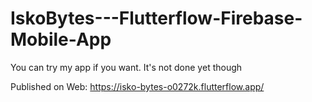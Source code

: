 # IskoBytes---Flutterflow-Firebase-Mobile-App

You can try my app if you want. It's not done yet though

Published on Web:
https://isko-bytes-o0272k.flutterflow.app/
